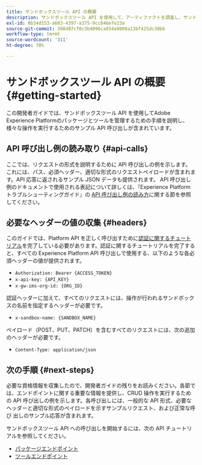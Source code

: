 ```yaml
---
title: サンドボックスツール API の概要
description: サンドボックスツール API を使用して、アーティファクトを調査し、サンドボックス間でサンドボックス設定のスナップショットを書き出しと読み込みを行います。 このガイドに従って、API を使用した主な操作の実行方法を学習します。
exl-id: 0b34d153-a603-4397-a375-9cc846efe23a
source-git-commit: 308d07cf0c3b4096ca934a9008a13bf425dc30b6
workflow-type: tm+mt
source-wordcount: '311'
ht-degree: 70%

---
```


# サンドボックスツール API の概要 {#getting-started}

この開発者ガイドでは、サンドボックスツール API を使用してAdobe Experience Platformのパッケージとツールを管理するための手順を説明し、様々な操作を実行するためのサンプル API 呼び出しが含まれています。

## API 呼び出し例の読み取り {#api-calls}

ここでは、リクエストの形式を説明するために API 呼び出しの例を示します。これには、パス、必須ヘッダー、適切な形式のリクエストペイロードが含まれます。API 応答に返されるサンプル JSON データも提供されます。 API 呼び出し例のドキュメントで使用される表記について詳しくは、『Experience Platform トラブルシューティングガイド』の [API 呼び出し例の読み方](/help/landing/troubleshooting.md#how-do-i-format-an-api-request)に関する節を参照してください。

## 必要なヘッダーの値の収集 {#headers}

このガイドでは、Platform API を正しく呼び出すために[認証に関するチュートリアル](https://experienceleague.adobe.com/docs/experience-platform/landing/platform-apis/api-authentication.html?lang=ja)を完了している必要があります。認証に関するチュートリアルを完了すると、すべての Experience Platform API 呼び出しで使用する、以下のような各必須ヘッダーの値が提供されます。

* `Authorization: Bearer {ACCESS_TOKEN}`
* `x-api-key: {API_KEY}`
* `x-gw-ims-org-id: {ORG_ID}`

認証ヘッダーに加えて、すべてのリクエストには、操作が行われるサンドボックスの名前を指定するヘッダーが必要です。

* `x-sandbox-name: {SANDBOX_NAME}`

ペイロード（POST、PUT、PATCH）を含むすべてのリクエストには、次の追加のヘッダーが必要です。

* `Content-Type: application/json`

## 次の手順 {#next-steps}

必要な資格情報を収集したので、開発者ガイドの残りをお読みください。各節では、エンドポイントに関する重要な情報を提供し、CRUD 操作を実行するための API 呼び出しの例を示します。各呼び出しには、一般的な API 形式、必要なヘッダーと適切な形式のペイロードを示すサンプルリクエスト、および正常な呼び 出しのサンプル応答が含まれます。

サンドボックスツール API への呼び出しを開始するには、次の API チュートリアルを参照してください。

* [パッケージエンドポイント](./packages.md)
* [ツールエンドポイント](./tools.md)
